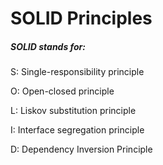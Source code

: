 # SOLID Principles

##### SOLID stands for:
S: Single-responsibility principle

O: Open-closed principle

L: Liskov substitution principle

I: Interface segregation principle

D: Dependency Inversion Principle

